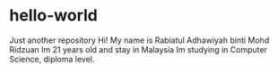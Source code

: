 # hello-world
Just another repository
Hi!
My name is Rabiatul Adhawiyah binti Mohd Ridzuan
Im 21 years old and stay in Malaysia
Im studying in Computer Science, diploma level.
